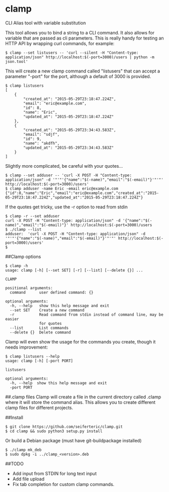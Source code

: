 # clamp
CLI Alias tool with variable substitution

This tool allows you to bind a string to a CLI command. It also allows for
variable that are passed as cli parameters. This is really handy for testing
an HTTP API by wrapping curl commands, for example:

```
$ clamp --set listusers -- 'curl --silent -H "Content-type: application/json" http://localhost:$(-port=3000)/users | python -m json.tool'
```

This will create a new clamp command called "listusers" that can accept a
parameter "-port" for the port, although a default of 3000 is provided.

```
$ clamp listusers
[
    {
        "created_at": "2015-05-29T23:18:47.224Z",
        "email": "eric@example.com",
        "id": 8,
        "name": "Eric",
        "updated_at": "2015-05-29T23:18:47.224Z"
    },
    {
        "created_at": "2015-05-29T23:34:43.583Z",
        "email": "sdjf",
        "id": 9,
        "name": "akdfh",
        "updated_at": "2015-05-29T23:34:43.583Z"
    }
]
```

Slightly more complicated, be careful with your quotes...
```
$ clamp --set adduser -- 'curl -X POST -H "Content-type: application/json" -d '"'"'{"name":"$(-name)","email":"$(-email)"}'"'"' http://localhost:$(-port=3000)/users'
$ clamp adduser -name Eric -email eric@example.com
{"id":8,"name":"Eric","email":"eric@example.com","created_at":"2015-05-29T23:18:47.224Z","updated_at":"2015-05-29T23:18:47.224Z"}
```
If the quotes get tricky, use the -r option to read from stdin
```
$ clamp -r --set adduser
curl -X POST -H "Content-type: application/json" -d '{"name":"$(-name)","email":"$(-email)"}' http://localhost:$(-port=3000)/users
$ ./clamp --list
adduser:  'curl -X POST -H "Content-type: application/json" -d '"'"'{"name":"$(-name)","email":"$(-email)"}'"'"' http://localhost:$(-port=3000)/users'
$
```
##Clamp options
```
$ clamp -h
usage: clamp [-h] [--set SET] [-r] [--list] [--delete {}] ...

CLAMP

positional arguments:
  command      user defined command: {}

optional arguments:
  -h, --help   show this help message and exit
  --set SET    Create a new command
  -r           Read command from stdin instead of command line, may be easier
               for quotes
  --list       List commands
  --delete {}  Delete command
```

Clamp will even show the usage for the commands you create, though it needs improvement:

```
$ clamp listusers --help
usage: clamp [-h] [-port PORT]

listusers

optional arguments:
  -h, --help  show this help message and exit
  -port PORT
```

##.clamp files
Clamp will create a file in the current directory called .clamp where it will
store the command alias. This allows you to create different clamp files for
different projects.

##Install
```
$ git clone https://github.com/seiferteric/clamp.git
$ cd clamp && sudo python3 setup.py install
```
Or build a Debian package (must have git-buildpackage installed)
```
$ ./clamp mk_deb
$ sudo dpkg -i ../clamp_<version>.deb
```

##TODO
 - Add input from STDIN for long text input
 - Add file upload
 - Fix tab completion for custom clamp commands.
